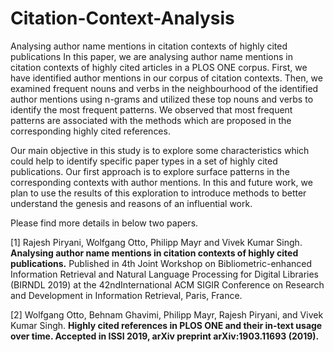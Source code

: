 # Citation-Context-Analysis
Analysing author name mentions in citation contexts of highly cited publications
In this paper, we are analysing author name mentions in citation contexts of highly cited articles in a PLOS ONE corpus. First, we have identified author mentions in our corpus of citation contexts. Then, we examined frequent nouns and verbs in the neighbourhood of the identified author mentions using n-grams and utilized these top nouns and verbs to identify the most frequent patterns. We observed that most frequent patterns are associated with the methods which are proposed in the corresponding highly cited references.

Our main objective in this study is to explore some characteristics which could help to identify specific paper types in a set of highly cited publications. Our first approach is to explore surface patterns in the corresponding contexts with author mentions. In this and future work, we plan to use the results of this exploration to introduce methods to better understand the genesis and reasons of an influential work.

Please find more details in below two papers.

[1] Rajesh Piryani, Wolfgang Otto, Philipp Mayr and Vivek Kumar Singh. <b>Analysing author name mentions in citation contexts of highly cited publications.</b> Published in 4th Joint Workshop on Bibliometric-enhanced Information Retrieval and Natural Language Processing for Digital Libraries (BIRNDL 2019) at the 42ndInternational ACM SIGIR Conference on Research and Development in Information Retrieval, Paris, France.

[2] Wolfgang Otto, Behnam Ghavimi, Philipp Mayr, Rajesh Piryani, and Vivek Kumar Singh. <b>Highly cited references in PLOS ONE and their in-text usage over time<b>. Accepted in ISSI 2019, arXiv preprint arXiv:1903.11693 (2019).
